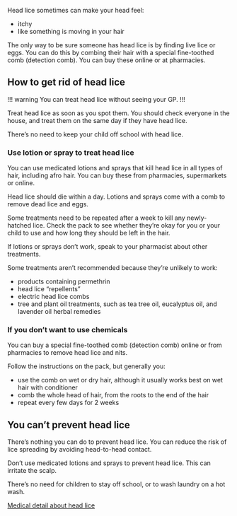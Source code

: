 Head lice sometimes can make your head feel:

* itchy
* like something is moving in your hair

The only way to be sure someone has head lice is by finding live lice or
eggs. You can do this by combing their hair with a special fine-toothed
comb (detection comb). You can buy these online or at pharmacies.

## How to get rid of head lice

!!! warning
You can treat head lice without seeing your GP.
!!!

Treat head lice as soon as you spot them. You should check everyone in the
house, and treat them on the same day if they have head lice.

There’s no need to keep your child off school with head lice.

### Use lotion or spray to treat head lice

You can use medicated lotions and sprays that kill head lice in all types
of hair, including afro hair. You can buy these from pharmacies,
supermarkets or online.

Head lice should die within a day. Lotions and sprays come with a comb to
remove dead lice and eggs.

Some treatments need to be repeated after a week to kill any newly-hatched
lice. Check the pack to see whether they’re okay for you or your child to
use and how long they should be left in the hair.

If lotions or sprays don’t work, speak to your pharmacist about other
treatments.

Some treatments aren’t recommended because they’re unlikely to work:

* products containing permethrin
* head lice “repellents”
* electric head lice combs
* tree and plant oil treatments, such as tea tree oil, eucalyptus oil,
  and lavender oil herbal remedies

### If you don’t want to use chemicals

You can buy a special fine-toothed comb (detection comb) online or from
pharmacies to remove head lice and nits.

Follow the instructions on the pack, but generally you:

* use the comb on wet or dry hair, although it usually works best on wet
  hair with conditioner
* comb the whole head of hair, from the roots to the end of the hair
* repeat every few days for 2 weeks

## You can’t prevent head lice

There’s nothing you can do to prevent head lice. You can reduce the risk
of lice spreading by avoiding head-to-head contact.

Don’t use medicated lotions and sprays to prevent head lice. This can
irritate the scalp.

There’s no need for children to stay off school, or to wash laundry on a
hot wash.

[Medical detail about head lice](http://cks.nice.org.uk/head-lice#!diagnosissub)
